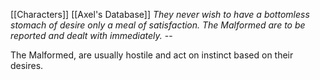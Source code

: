  [[Characters]]
 [[Axel's Database]]
 *They never wish to have a bottomless stomach of desire only a meal of satisfaction.*
 *The Malformed are to be reported and dealt with immediately.* --
 
The Malformed, are usually hostile and act on instinct based on their desires.
